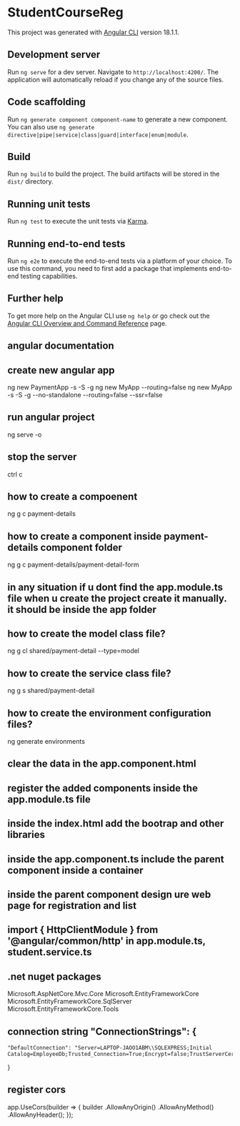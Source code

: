 # StudentCourseReg

This project was generated with [Angular CLI](https://github.com/angular/angular-cli) version 18.1.1.

## Development server

Run `ng serve` for a dev server. Navigate to `http://localhost:4200/`. The application will automatically reload if you change any of the source files.

## Code scaffolding

Run `ng generate component component-name` to generate a new component. You can also use `ng generate directive|pipe|service|class|guard|interface|enum|module`.

## Build

Run `ng build` to build the project. The build artifacts will be stored in the `dist/` directory.

## Running unit tests

Run `ng test` to execute the unit tests via [Karma](https://karma-runner.github.io).

## Running end-to-end tests

Run `ng e2e` to execute the end-to-end tests via a platform of your choice. To use this command, you need to first add a package that implements end-to-end testing capabilities.

## Further help

To get more help on the Angular CLI use `ng help` or go check out the [Angular CLI Overview and Command Reference](https://angular.dev/tools/cli) page.


## angular documentation

## create new angular app
ng new PaymentApp  -s -S -g
ng new MyApp --routing=false
ng new MyApp -s -S -g --no-standalone --routing=false --ssr=false

## run angular project 
ng serve -o

 ## stop the server
ctrl c

## how to create a compoenent
ng g c payment-details

## how to create a component inside  payment-details component folder
ng g c payment-details/payment-detail-form

## in any situation if u dont find the app.module.ts file when u create the project create it manually. it should be inside the app folder

## how to create the model class file?
ng g cl shared/payment-detail --type=model

## how to create the service class file?
ng g s shared/payment-detail

## how to create the environment configuration files?
ng generate environments  

## clear the data in the app.component.html

 ## register the added components inside the app.module.ts file

## inside the index.html add the bootrap and other libraries

## inside the app.component.ts include the parent component inside a container

## inside the parent component design ure web page for registration and list

## import { HttpClientModule } from '@angular/common/http' in app.module.ts, student.service.ts


## .net nuget packages
Microsoft.AspNetCore.Mvc.Core
Microsoft.EntityFrameworkCore
Microsoft.EntityFrameworkCore.SqlServer
Microsoft.EntityFrameworkCore.Tools

## connection string   "ConnectionStrings": {
    "DefaultConnection": "Server=LAPTOP-JAOO1ABM\\SQLEXPRESS;Initial Catalog=EmployeeDb;Trusted_Connection=True;Encrypt=false;TrustServerCertificate=True"
  }

## register cors
app.UseCors(builder =>
{
    builder
    .AllowAnyOrigin()
    .AllowAnyMethod()
    .AllowAnyHeader();
});
